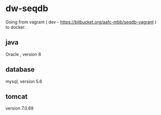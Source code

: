 # dw-seqdb
Going from vagrant ( dev  - https://bitbucket.org/aafc-mbb/seqdb-vagrant ) to docker. <br>
## java
Oracle , version 8 <br>
## database
mysql, version 5.6 <br>
## tomcat
version 7.0.69 <br>
